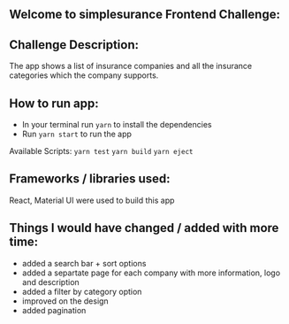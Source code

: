 ## Welcome to simplesurance Frontend Challenge: 

## Challenge Description: 
The app shows a list of insurance companies and all the insurance categories which the company supports. 

## How to run app:
- In your terminal run `yarn` to install the dependencies 
- Run `yarn start` to run the app 

Available Scripts:
`yarn test`
`yarn build`
`yarn eject`

## Frameworks / libraries  used:
React, Material UI were used to build this app 

## Things I would have changed / added with more time:
 - added a search bar + sort options
 - added a separtate page for each company with more information, logo and description 
 - added a filter by category option 
 - improved on the design
 - added pagination
